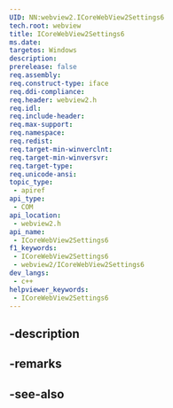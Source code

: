 ```yaml
---
UID: NN:webview2.ICoreWebView2Settings6
tech.root: webview
title: ICoreWebView2Settings6
ms.date: 
targetos: Windows
description: 
prerelease: false
req.assembly: 
req.construct-type: iface
req.ddi-compliance: 
req.header: webview2.h
req.idl: 
req.include-header: 
req.max-support: 
req.namespace: 
req.redist: 
req.target-min-winverclnt: 
req.target-min-winversvr: 
req.target-type: 
req.unicode-ansi: 
topic_type:
 - apiref
api_type:
 - COM
api_location:
 - webview2.h
api_name:
 - ICoreWebView2Settings6
f1_keywords:
 - ICoreWebView2Settings6
 - webview2/ICoreWebView2Settings6
dev_langs:
 - c++
helpviewer_keywords:
 - ICoreWebView2Settings6
---
```


## -description

## -remarks

## -see-also

